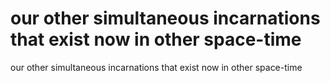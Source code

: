 # our other simultaneous incarnations that exist now in other space-time

our other simultaneous incarnations that exist now in other space-time